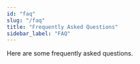 ```yaml
---
id: "faq"
slug: "/faq"
title: "Frequently Asked Questions"
sidebar_label: "FAQ"
---
```


Here are some frequently asked questions.
